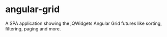 # angular-grid
A SPA application showing the jQWidgets Angular Grid futures like sorting, filtering, paging and more.
